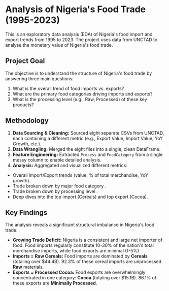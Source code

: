# Analysis of Nigeria's Food Trade (1995-2023)

This is an exploratory data analysis (EDA) of Nigeria's food import and export trends from 1995 to 2023. The project uses data from UNCTAD to analyse the monetary value of Nigeria's food trade.

## Project Goal

The objective is to understand the structure of Nigeria's food trade by answering three main questions:
1.  What is the overall trend of food imports vs. exports?
2.  What are the primary food categories driving imports and exports?
3.  What is the processing level (e.g., Raw, Processed) of these key products?

## Methodology

1.  **Data Sourcing & Cleaning:** Sourced eight separate CSVs from UNCTAD, each containing a different metric (e.g., Export Value, Import Value, YoY Growth, etc.).
2.  **Data Wrangling:** Merged the eight files into a single, clean DataFrame.
3.  **Feature Engineering:** Extracted `Process` and `FoodCategory` from a single messy column to enable detailed analysis.
4.  **Analysis:** Aggregated and visualized different metrics:
  * Overall Import/Export trends (value, % of total merchandise, YoY growth).
  * Trade broken down by major food category .
  *  Trade broken down by processing level .
  *  Deep dives into the top import (Cereals) and top export (Cocoa).

## Key Findings

The analysis reveals a significant structural imbalance in Nigeria's food trade:

* **Growing Trade Deficit:** Nigeria is a consistent and large net importer of food. Food imports regularly constitute 10-30% of the nation's total merchandise imports, while food exports are minimal (1-5%)
* **Imports = Raw Cereals:** Food imports are dominated by **Cereals** (totaling over $44.4B). 92.3% of these cereal imports are unprocessed **Raw** materials.
* **Exports = Processed Cocoa:** Food exports are overwhelmingly concentrated in one category: **Cocoa** (totaling over $15.1B). 86.1% of these exports are **Minimally Processed**.

  
